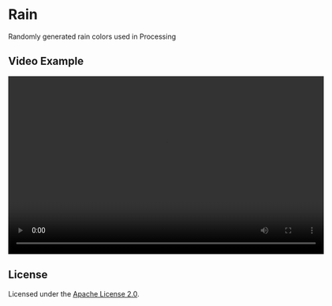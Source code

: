# Rain
Randomly generated rain colors used in Processing

## Video Example
<video width="640" height="360" controls>
    <source src="data/Rain.mov" type="video/mp4">
</video>


## License
Licensed under the [Apache License 2.0](LICENSE).
